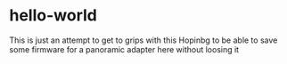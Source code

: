 # hello-world
This is just an attempt to get to grips with this
Hopinbg to be able to save some firmware for a panoramic adapter here without loosing it

